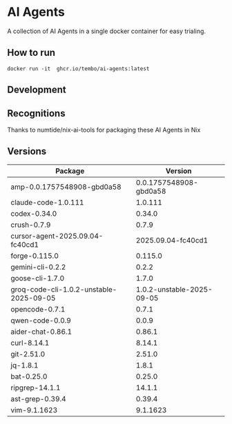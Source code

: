 # AI Agents

A collection of AI Agents in a single docker container for easy trialing.

## How to run

```
docker run -it  ghcr.io/tembo/ai-agents:latest
```

## Development

## Recognitions

Thanks to numtide/nix-ai-tools for packaging these AI Agents in Nix

## Versions

| Package | Version |
|---------|---------|
| amp-0.0.1757548908-gbd0a58 | 0.0.1757548908-gbd0a58 |
| claude-code-1.0.111 | 1.0.111 |
| codex-0.34.0 | 0.34.0 |
| crush-0.7.9 | 0.7.9 |
| cursor-agent-2025.09.04-fc40cd1 | 2025.09.04-fc40cd1 |
| forge-0.115.0 | 0.115.0 |
| gemini-cli-0.2.2 | 0.2.2 |
| goose-cli-1.7.0 | 1.7.0 |
| groq-code-cli-1.0.2-unstable-2025-09-05 | 1.0.2-unstable-2025-09-05 |
| opencode-0.7.1 | 0.7.1 |
| qwen-code-0.0.9 | 0.0.9 |
| aider-chat-0.86.1 | 0.86.1 |
| curl-8.14.1 | 8.14.1 |
| git-2.51.0 | 2.51.0 |
| jq-1.8.1 | 1.8.1 |
| bat-0.25.0 | 0.25.0 |
| ripgrep-14.1.1 | 14.1.1 |
| ast-grep-0.39.4 | 0.39.4 |
| vim-9.1.1623 | 9.1.1623 |
